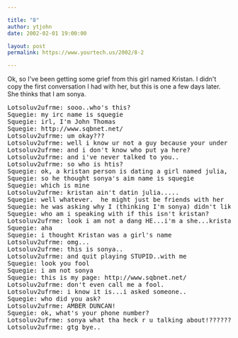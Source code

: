 ```yaml
---

title: "8"
author: ytjohn
date: 2002-02-01 19:00:00

layout: post
permalink: https://www.yourtech.us/2002/8-2

---
```

Ok, so I've been getting some grief from this girl named Kristan.  I didn't copy the first conversation I had with her, but this is one a few days later.  She thinks that I am sonya.<br />

<pre>
Lotsoluv2ufrme: sooo..who's this?
Squegie: my irc name is squegie
Squegie: irl, I'm John Thomas
Squegie: http://www.sqbnet.net/
Lotsoluv2ufrme: um okay???
Lotsoluv2ufrme: well i know ur not a guy because your under my girls..
Lotsoluv2ufrme: and i don't know who put ya here?
Lotsoluv2ufrme: and i've never talked to you..
Lotsoluv2ufrme: so who is htis?
Squegie: ok, a kristan person is dating a girl named julia, and had a bone to pick with some girl named sonya
Squegie: so he thought sonya's aim name is squegie
Squegie: which is mine
Lotsoluv2ufrme: kristan ain't datin julia.....
Squegie: well whatever.  he might just be friends with her
Squegie: he was asking why I (thinking I'm sonya) didn't like julia
Squegie: who am i speaking with if this isn't kristan?
Lotsoluv2ufrme: look i am not a dang HE...i'm a she...kristan mcdonald...
Squegie: aha
Squegie: i thought Kristan was a girl's name
Lotsoluv2ufrme: omg...
Lotsoluv2ufrme: this is sonya..
Lotsoluv2ufrme: and quit playing STUPID..with me
Squegie: look you fool
Squegie: i am not sonya
Squegie: this is my page: http://www.sqbnet.net/
Lotsoluv2ufrme: don't even call me a fool.
Lotsoluv2ufrme: i know it is...i asked someone..
Squegie: who did you ask?
Lotsoluv2ufrme: AMBER DUNCAN!
Squegie: ok, what's your phone number?
Lotsoluv2ufrme: sonya what tha heck r u talking about!?????????!!!
Lotsoluv2ufrme: gtg bye..
</pre>
